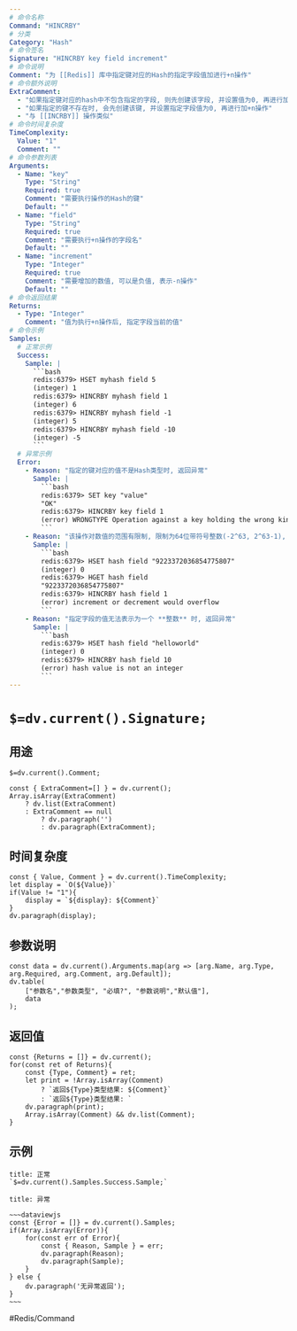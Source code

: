 ```yaml
---
# 命令名称
Command: "HINCRBY"
# 分类
Category: "Hash"
# 命令签名
Signature: "HINCRBY key field increment"
# 命令说明
Comment: "为 [[Redis]] 库中指定键对应的Hash的指定字段值加进行+n操作"
# 命令额外说明
ExtraComment:
  - "如果指定键对应的hash中不包含指定的字段, 则先创建该字段, 并设置值为0, 再进行加进行+n操作"
  - "如果指定的键不存在时, 会先创建该键, 并设置指定字段值为0, 再进行加+n操作"
  - "与 [[INCRBY]] 操作类似"
# 命令时间复杂度
TimeComplexity:
  Value: "1"
  Comment: ""
# 命令参数列表
Arguments:
  - Name: "key"
    Type: "String"
    Required: true
    Comment: "需要执行操作的Hash的键"
    Default: ""
  - Name: "field"
    Type: "String"
    Required: true
    Comment: "需要执行+n操作的字段名"
    Default: ""
  - Name: "increment"
    Type: "Integer"
    Required: true
    Comment: "需要增加的数值, 可以是负值, 表示-n操作"
    Default: ""
# 命令返回结果
Returns:
  - Type: "Integer"
    Comment: "值为执行+n操作后, 指定字段当前的值"
# 命令示例
Samples:
  # 正常示例
  Success:
    Sample: |
      ```bash
      redis:6379> HSET myhash field 5
      (integer) 1
      redis:6379> HINCRBY myhash field 1
      (integer) 6
      redis:6379> HINCRBY myhash field -1
      (integer) 5
      redis:6379> HINCRBY myhash field -10
      (integer) -5
      ```
  # 异常示例
  Error:
    - Reason: "指定的键对应的值不是Hash类型时, 返回异常"
      Sample: |
        ```bash
        redis:6379> SET key "value"
        "OK"
        redis:6379> HINCRBY key field 1
        (error) WRONGTYPE Operation against a key holding the wrong kind of value
        ``` 
    - Reason: "该操作对数值的范围有限制, 限制为64位带符号整数(-2^63, 2^63-1), 当被操作的值超出此范围时, 返回异常"
      Sample: |
        ```bash
        redis:6379> HSET hash field "9223372036854775807"
        (integer) 0
        redis:6379> HGET hash field
        "9223372036854775807"
        redis:6379> HINCRBY hash field 1
        (error) increment or decrement would overflow
        ``` 
    - Reason: "指定字段的值无法表示为一个 **整数** 时, 返回异常"
      Sample: |
        ```bash
        redis:6379> HSET hash field "helloworld"
        (integer) 0
        redis:6379> HINCRBY hash field 10
        (error) hash value is not an integer
        ``` 
---
```


# `$=dv.current().Signature;`

## 用途
`$=dv.current().Comment;`

```dataviewjs
const { ExtraComment=[] } = dv.current();
Array.isArray(ExtraComment) 
	? dv.list(ExtraComment) 
	: ExtraComment == null 
		? dv.paragraph('') 
		: dv.paragraph(ExtraComment);
```

## 时间复杂度
```dataviewjs
const { Value, Comment } = dv.current().TimeComplexity;
let display = `O(${Value})`
if(Value != "1"){
	display = `${display}: ${Comment}`
}
dv.paragraph(display);
```

## 参数说明
```dataviewjs
const data = dv.current().Arguments.map(arg => [arg.Name, arg.Type, arg.Required, arg.Comment, arg.Default]);
dv.table(
	["参数名","参数类型", "必填?", "参数说明","默认值"],
	data
);
```

## 返回值
```dataviewjs
const {Returns = []} = dv.current();
for(const ret of Returns){
	const {Type, Comment} = ret;
	let print = !Array.isArray(Comment) 
		? `返回${Type}类型结果: ${Comment}`
		: `返回${Type}类型结果: `
	dv.paragraph(print);
	Array.isArray(Comment) && dv.list(Comment);
}
```

## 示例
```ad-success
title: 正常
`$=dv.current().Samples.Success.Sample;`
```

```ad-danger
title: 异常

~~~dataviewjs
const {Error = []} = dv.current().Samples;
if(Array.isArray(Error)){
	for(const err of Error){
		const { Reason, Sample } = err;
		dv.paragraph(Reason);
		dv.paragraph(Sample);
	}
} else {
	dv.paragraph('无异常返回');
}
~~~

```

#Redis/Command 